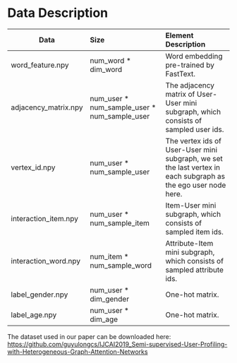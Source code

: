# Data Description

| Data | Size | Element Description |
| ---- | :--- | :---- |
| word_feature.npy | num_word * dim_word | Word embedding pre-trained by FastText. |
| adjacency_matrix.npy | num_user *  num_sample_user * num_sample_user| The adjacency matrix of User-User mini subgraph, which consists of sampled user ids. |
| vertex_id.npy | num_user * num_sample_user | The vertex ids of User-User mini subgraph, we set the last vertex in each subgraph as the ego user node here. |
| interaction_item.npy | num_user * num_sample_item | Item-User mini subgraph, which consists of sampled item ids. |
| interaction_word.npy | num_item * num_sample_word | Attribute-Item mini subgraph, which consists of sampled attribute ids. |
| label_gender.npy | num_user * dim_gender | One-hot matrix. |
| label_age.npy | num_user * dim_age | One-hot matrix. |

The dataset used in our paper can be downloaded here:
https://github.com/guyulongcs/IJCAI2019_Semi-supervised-User-Profiling-with-Heterogeneous-Graph-Attention-Networks
